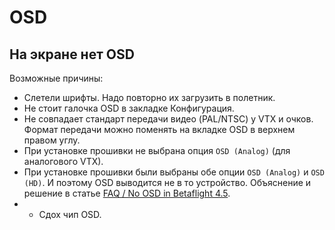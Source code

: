 # OSD

## На экране нет OSD
Возможные причины:   
- Слетели шрифты. Надо повторно их загрузить в полетник.    
- Не стоит галочка OSD в закладке Конфигурация.  
- Не совпадает стандарт передачи видео (PAL/NTSC) у VTX и очков. Формат передачи можно поменять на вкладке OSD в верхнем правом углу.  
- При установке прошивки не выбрана опция `OSD (Analog)` (для аналогового VTX).  
- При установке прошивки были выбраны обе опции `OSD (Analog)` и `OSD (HD)`. И поэтому OSD выводится не в то устройство. Объяснение и решение в статье [FAQ / No OSD in Betaflight 4.5](https://hackmd.io/@nerdCopter/r1JbnG0Q0).  
- - Сдох чип OSD.  
